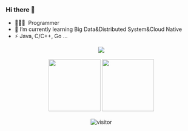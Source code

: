 ### Hi there 👋

- 🧑🏻‍💻 &nbsp;Programmer
- 🌱 I’m currently learning Big Data&Distributed System&Cloud Native
- ⚡ Java, C/C++, Go ...
<!-- GitHub奖杯🏆 -->
<div align="center"><img src="https://github-profile-trophy.vercel.app/?username=MichaelDeSteven&theme=gruvbox&row=1&column=6&no-frame=true&no-bg=true" /></div>
<br>

<!-- GitHub数据统计 -->
<div align="center">
  <img height="137px" src="https://github-readme-stats.vercel.app/api?username=MichaelDeSteven&hide_title=true&hide_border=true&show_icons=trueline_height=21&text_color=000&icon_color=000&bg_color=0,ea6161,ffc64d,fffc4d,52fa5a&theme=graywhite" />
  <img height="137px" src="https://github-readme-stats.vercel.app/api/top-langs/?username=MichaelDeSteven&hide_title=true&hide_border=true&layout=compact&langs_count=6&text_color=000&icon_color=fff&bg_color=0,52fa5a,4dfcff,c64dff&theme=graywhite" />
</div>
<br>
<!-- 访客数统计徽标 -->
<div align="center">
  <img src="https://visitor-badge.glitch.me/badge?page_id=MichaelDeSteven" alt="visitor" />
</div>
